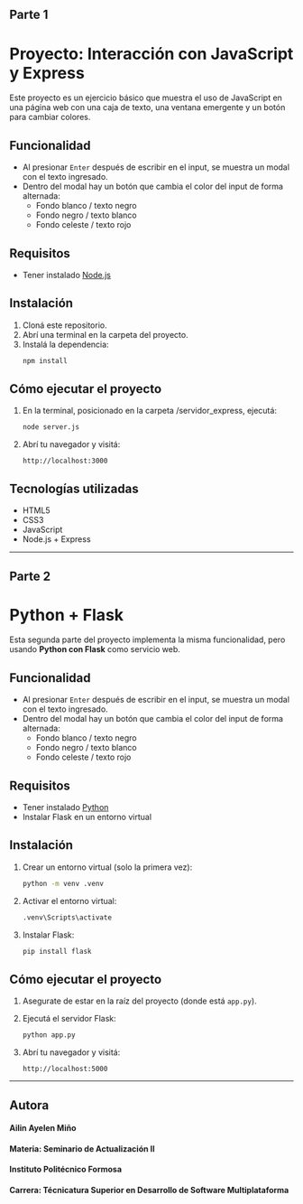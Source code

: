 ## Parte 1
# Proyecto: Interacción con JavaScript y Express

Este proyecto es un ejercicio básico que muestra el uso de JavaScript en una página web con una caja de texto, una ventana emergente y un botón para cambiar colores.

## Funcionalidad

- Al presionar `Enter` después de escribir en el input, se muestra un modal con el texto ingresado.
- Dentro del modal hay un botón que cambia el color del input de forma alternada:
  - Fondo blanco / texto negro
  - Fondo negro / texto blanco
  - Fondo celeste / texto rojo

## Requisitos

- Tener instalado [Node.js](https://nodejs.org/)

## Instalación

1. Cloná este repositorio.
2. Abrí una terminal en la carpeta del proyecto.
3. Instalá la dependencia:
   ```bash
   npm install
   ```

## Cómo ejecutar el proyecto

1. En la terminal, posicionado en la carpeta /servidor_express, ejecutá:
   ```bash
   node server.js
   ```

2. Abrí tu navegador y visitá:
   ```
   http://localhost:3000
   ```


## Tecnologías utilizadas

- HTML5
- CSS3
- JavaScript
- Node.js + Express

---

## Parte 2 
# Python + Flask

Esta segunda parte del proyecto implementa la misma funcionalidad, pero usando **Python con Flask** como servicio web.

## Funcionalidad

- Al presionar `Enter` después de escribir en el input, se muestra un modal con el texto ingresado.
- Dentro del modal hay un botón que cambia el color del input de forma alternada:
  - Fondo blanco / texto negro
  - Fondo negro / texto blanco
  - Fondo celeste / texto rojo

## Requisitos

- Tener instalado [Python](https://www.python.org/)
- Instalar Flask en un entorno virtual

## Instalación

1. Crear un entorno virtual (solo la primera vez):
   ```bash
   python -m venv .venv
   ```

2. Activar el entorno virtual:
     ```bash
     .venv\Scripts\activate
     ```

3. Instalar Flask:
   ```bash
   pip install flask
   ```

## Cómo ejecutar el proyecto

1. Asegurate de estar en la raíz del proyecto (donde está `app.py`).
2. Ejecutá el servidor Flask:
   ```bash
   python app.py
   ```

3. Abrí tu navegador y visitá:
   ```
   http://localhost:5000
   ```

---

## Autora

#### Ailin Ayelen Miño
#### Materia: Seminario de Actualización II
#### Instituto Politécnico Formosa
#### Carrera: Técnicatura Superior en Desarrollo de Software Multiplataforma
